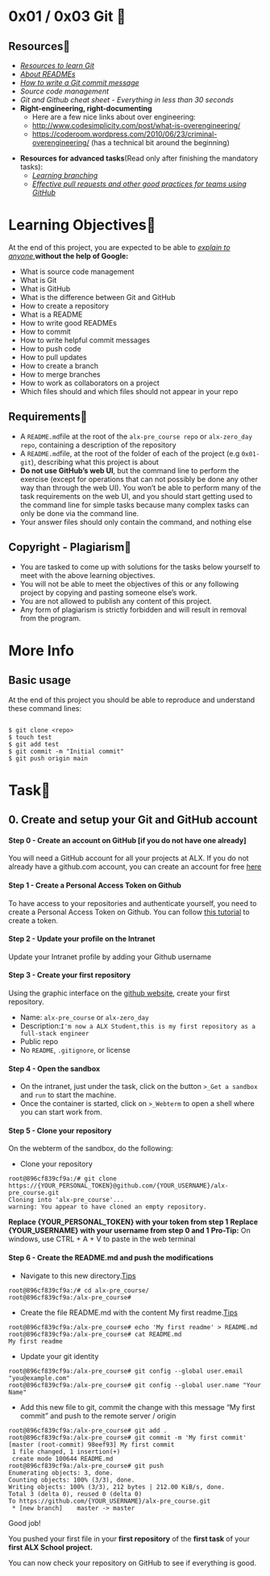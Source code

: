 # 0x01 / 0x03 Git :file_folder:
## Resources:open_book:
- [*Resources to learn Git*](https://docs.github.com/en/get-started/quickstart/set-up-git)
- [*About READMEs*](https://docs.github.com/en/repositories/managing-your-repositorys-settings-and-features/customizing-your-repository/about-readmes)
- [*How to write a Git commit message*](https://cbea.ms/git-commit)
- *Source code management*                                                                                                            
- *Git and Github cheat sheet - Everything in less than 30 seconds* 
- **Right-engineering, right-documenting**
   * Here are a few nice links about over engineering:
   - http://www.codesimplicity.com/post/what-is-overengineering/
   - https://coderoom.wordpress.com/2010/06/23/criminal-overengineering/ (has a technical bit around the beginning)
* **Resources for advanced tasks**(Read only after finishing the mandatory tasks):
  - [*Learning branching*](https://learngitbranching.js.org)
  - [*Effective pull requests and other good practices for teams using GitHub*](https://codeinthehole.com/tips/pull-requests-and-other-good-practices-for-teams-using-github/)
# Learning Objectives:page_with_curl:
At the end of this project, you are expected to be able to [*explain to anyone*](https://fs.blog/feynman-technique/),**without the help of Google:**
- What is source code management
- What is Git
- What is GitHub
- What is the difference between Git and GitHub
- How to create a repository
- What is a README
- How to write good READMEs
- How to commit
- How to write helpful commit messages
- How to push code
- How to pull updates
- How to create a branch
- How to merge branches
- How to work as collaborators on a project
- Which files should and which files should not appear in your repo
## Requirements:bookmark:
- A `README.md`file at the root of the `alx-pre_course repo` or `alx-zero_day repo`, containing a description of the repository
- A `README.md`file, at the root of the folder of each of the project (e.g `0x01-git`), describing what this project is about
- **Do not use GitHub’s web UI**, but the command line to perform the exercise (except for operations that can not possibly be done any other way than through the web UI). You won’t be able to perform many of the task requirements on the web UI, and you should start getting used to the command line for simple tasks because many complex tasks can only be done via the command line.
- Your answer files should only contain the command, and nothing else
## Copyright - Plagiarism:stop_sign:
- You are tasked to come up with solutions for the tasks below yourself to meet with the above learning objectives.
- You will not be able to meet the objectives of this or any following project by copying and pasting someone else’s work.
- You are not allowed to publish any content of this project.
- Any form of plagiarism is strictly forbidden and will result in removal from the program.
# More Info
## Basic usage
At the end of this project you should be able to reproduce and understand these command lines:
~~~~

$ git clone <repo>
$ touch test
$ git add test
$ git commit -m "Initial commit"
$ git push origin main

~~~~
# Task:scroll:
## 0. Create and setup your Git and GitHub account
#### Step 0 - Create an account on GitHub [if you do not have one already]
You will need a GitHub account for all your projects at ALX. If you do not already have a github.com account, you can create an account for free [here](https://github.com/login)

#### Step 1 - Create a Personal Access Token on Github
To have access to your repositories and authenticate yourself, you need to create a Personal Access Token on Github.
You can follow [this tutorial](https://docs.github.com/en/authentication/keeping-your-account-and-data-secure/creating-a-personal-access-token) to create a token.

#### Step 2 - Update your profile on the Intranet
Update your Intranet profile by adding your Github username

#### Step 3 - Create your first repository
Using the graphic interface on the [github website](https://github.com/login), create your first repository.
- Name: `alx-pre_course` or `alx-zero_day`
- Description:`I'm now a ALX Student,this is my first repository as a full-stack engineer`
- Public repo
- No `README`, `.gitignore`, or license

#### Step 4 - Open the sandbox
- On the intranet, just under the task, click on the button `>_Get a sandbox` and `run` to start the machine.
- Once the container is started, click on `>_Webterm` to open a shell where you can start work from.

#### Step 5 - Clone your repository
On the webterm of the sandbox, do the following:
- Clone your repository
~~~~
root@896cf839cf9a:/# git clone https://{YOUR_PERSONAL_TOKEN}@github.com/{YOUR_USERNAME}/alx-pre_course.git                  
Cloning into 'alx-pre_course'...
warning: You appear to have cloned an empty repository.
~~~~
**Replace {YOUR_PERSONAL_TOKEN} with your token from step 1**
**Replace {YOUR_USERNAME} with your username from step 0 and 1**
**Pro-Tip:** On windows, use CTRL + A + V to paste in the web terminal

#### Step 6 - Create the README.md and push the modifications
* Navigate to this new directory.[Tips](https://askubuntu.com/questions/232442/how-do-i-navigate-between-directories-in-terminal)
~~~~
root@896cf839cf9a:/# cd alx-pre_course/
root@896cf839cf9a:/alx-pre_course#
~~~~

- Create the file README.md with the content My first readme.[Tips](https://forum.howtoforge.com/threads/echo-into-a-file.115/)
~~~~
root@896cf839cf9a:/alx-pre_course# echo 'My first readme' > README.md                                                                 
root@896cf839cf9a:/alx-pre_course# cat README.md                                                                                      
My first readme
~~~~

- Update your git identity
~~~~
root@896cf839cf9a:/alx-pre_course# git config --global user.email "you@example.com"
root@896cf839cf9a:/alx-pre_course# git config --global user.name "Your Name"
~~~~

- Add this new file to git, commit the change with this message “My first commit” and push to the remote server / origin
~~~~
root@896cf839cf9a:/alx-pre_course# git add .
root@896cf839cf9a:/alx-pre_course# git commit -m 'My first commit'
[master (root-commit) 98eef93] My first commit
 1 file changed, 1 insertion(+)
 create mode 100644 README.md
root@896cf839cf9a:/alx-pre_course# git push                                                                                           
Enumerating objects: 3, done.                                                                                                         
Counting objects: 100% (3/3), done.                                                                                                   
Writing objects: 100% (3/3), 212 bytes | 212.00 KiB/s, done.                                                                          
Total 3 (delta 0), reused 0 (delta 0)                                                                                                 
To https://github.com/{YOUR_USERNAME}/alx-pre_course.git                                                                                       
 * [new branch]    master -> master   
~~~~        

Good job!

You pushed your first file in your **first repository** of the **first task** of your **first ALX School project.**

You can now check your repository on GitHub to see if everything is good.
